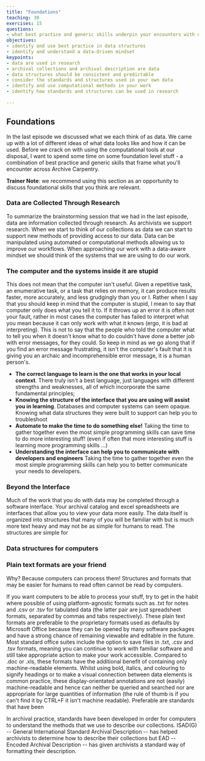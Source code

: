 ```yaml
---
title: "Foundations"
teaching: 30
exercises: 15
questions:
- what best practice and generic skills underpin your encounters with data and research?
objectives:
- identify and use best practice in data structures
- identify and understand a data-driven mindset
keypoints:
- data are used in research
- archival collections and archival description are data
- data structures should be consistent and predictable
- consider the standards and structures used in your own data
- identify and use computational methods in your work
- identify how standards and structures can be used in research
 
---
```

 
## Foundations
 
In the last episode we discussed what we each think of as data. We came up with a lot of different ideas of what data looks like and how it can be used. Before we crack on with using the computational tools at our disposal, I want to spend some time on some foundation level stuff - a combination of best practice and generic skills that frame what you'll encounter across Archive Carpentry.
 
**Trainer Note**: we recommend using this section as an opportunity to discuss foundational skills that you think are relevant.
 
### Data are Collected Through Research
 
To summarize the brainstorming session that we had in the last episode, data are information collected through research. As archivists we support research. When we start to think of our collections as data we can start to support new methods of providing access to our data. Data can be manipulated using automated or computational methods allowing us to improve our workflows. When approaching our work with a data-aware mindset we should think of the systems that we are using to do our work.
 
### The computer and the systems inside it are stupid
 
This does not mean that the computer isn't useful. Given a repetitive task, an enumerative task, or a task that relies on memory, it can produce results faster, more accurately, and less grudgingly than you or I. Rather when I say that you should keep in mind that the computer is stupid, I mean to say that computer only does what you tell it to. If it throws up an error it is often not your fault, rather in most cases the computer has failed to interpret what you mean because it can only work with what it knows (ergo, it is bad at interpreting). This is not to say that the people who told the computer what to tell you when it doesn't know what to do couldn't have done a better job with error messages, for they could. So keep in mind as we go along that if you find an error message frustrating, it isn't the computer's fault that it is giving you an archaic and incomprehensible error message, it is a human person's.
 
- **The correct language to learn is the one that works in your local context**. There truly isn't a best language, just languages with different strengths and weaknesses, all of which incorporate the same fundamental principles;
- **Knowing the structure of the interface that you are using will assist you in learning**. Databases and computer systems can seem opaque. Knowing what data structures they were built to support can help you to troubleshoot 
- **Automate to make the time to do something else!** Taking the time to gather together even the most simple programming skills can save time to do more interesting stuff! (even if often that more interesting stuff is learning more programming skills ...)
- **Understanding the interface can help you to communicate with developers and engineers** Taking the time to gather together even the most simple programming skills can help you to better communicate your needs to developers.
 
### Beyond the Interface
 
Much of the work that you do with data may be completed through a software interface. Your archival catalog and excel spreadsheets are interfaces that allow you to view your data more easily. The data itself is organized into structures that many of you will be familiar with but is much more text heavy and may not be as simple for humans to read. The structures are simple for 
 
### Data structures for computers
 
### Plain text formats are your friend
 
Why? Because computers can process them! Structures and formats that may be easier for humans to read often cannot be read by computers.
 
If you want computers to be able to process your stuff, try to get in the habit where possible of using platform-agnostic formats such as .txt for notes and .csv or .tsv for tabulated data (the latter pair are just spreadsheet formats, separated by commas and tabs respectively). These plain text formats are preferable to the proprietary formats used as defaults by Microsoft Office because they can be opened by many software packages and have a strong chance of remaining viewable and editable in the future. Most standard office suites include the option to save files in .txt, .csv and .tsv formats, meaning you can continue to work with familiar software and still take appropriate action to make your work accessible. Compared to .doc or .xls, these formats have the additional benefit of containing only machine-readable elements. Whilst using bold, italics, and colouring to signify headings or to make a visual connection between data elements is common practice, these display-orientated annotations are not (easily) machine-readable and hence can neither be queried and searched nor are appropriate for large quantities of information (the rule of thumb is if you can't find it by CTRL+F it isn't machine readable). Preferable are standards that have been 
 
In archival practice, standards have been developed in order for computers to understand the methods that we use to describe our collections. ISAD(G) -- General International Standard Archival Description -- has helped archivists to determine how to describe their collections but EAD -- Encoded Archival Description -- has given archivists a standard way of formatting their description. 
 
